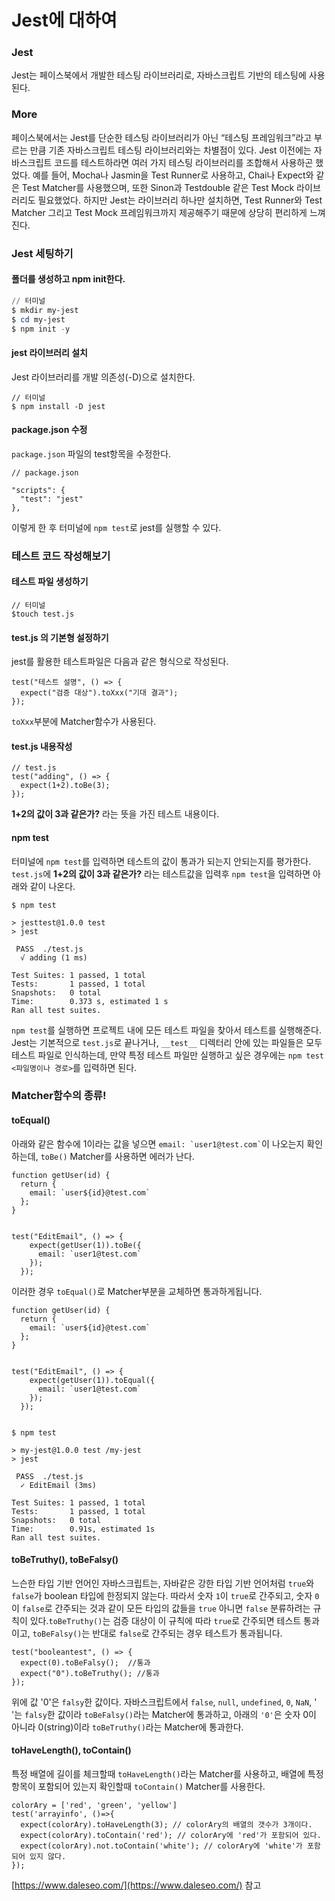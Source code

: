 # Jest에 대하여

### Jest

Jest는 페이스북에서 개발한 테스팅 라이브러리로, 자바스크립트 기반의 테스팅에 사용된다.



### More

페이스북에서는 Jest를 단순한 테스팅 라이브러리가 아닌 “테스팅 프레임워크”라고 부르는 만큼 기존 자바스크립트 테스팅 라이브러리와는 차별점이 있다. Jest 이전에는 자바스크립트 코드를 테스트하라면 여러 가지 테스팅 라이브러리를 조합해서 사용하곤 했었다. 예를 들어, Mocha나 Jasmin을 Test Runner로 사용하고, Chai나 Expect와 같은 Test Matcher를 사용했으며, 또한 Sinon과 Testdouble 같은 Test Mock 라이브러리도 필요했었다. 하지만 Jest는 라이브러리 하나만 설치하면, Test Runner와 Test Matcher 그리고 Test Mock 프레임워크까지 제공해주기 때문에 상당히 편리하게 느껴진다.



### Jest 세팅하기

#### 폴더를 생성하고 npm init한다.

```powershell
// 터미널
$ mkdir my-jest
$ cd my-jest
$ npm init -y
```



#### jest 라이브러리 설치

Jest 라이브러리를 개발 의존성(-D)으로 설치한다.

```
// 터미널
$ npm install -D jest
```



#### package.json 수정

`package.json` 파일의 test항목을 수정한다.

```
// package.json

"scripts": {
  "test": "jest"
},
```

이렇게 한 후 터미널에 `npm test`로 jest를 실행할 수 있다.



### 테스트 코드 작성해보기

#### 테스트 파일 생성하기

```
// 터미널
$touch test.js
```

#### test.js 의 기본형 설정하기

jest를 활용한 테스트파일은 다음과 같은 형식으로 작성된다.

```
test("테스트 설명", () => {
  expect("검증 대상").toXxx("기대 결과");
});
```

`toXxx`부분에 Matcher함수가 사용된다.

#### test.js 내용작성

```
// test.js
test("adding", () => {
  expect(1+2).toBe(3);
});
```

**1+2의 값이 3과 같은가?** 라는 뜻을 가진 테스트 내용이다.

#### npm test

터미널에  `npm test`를 입력하면 테스트의 값이 통과가 되는지 안되는지를  평가한다. `test.js`에 **1+2의 값이 3과 같은가?** 라는 테스트값을 입력후 `npm test`을 입력하면 아래와 같이 나온다.

```
$ npm test

> jesttest@1.0.0 test
> jest

 PASS  ./test.js
  √ adding (1 ms)

Test Suites: 1 passed, 1 total
Tests:       1 passed, 1 total
Snapshots:   0 total
Time:        0.373 s, estimated 1 s
Ran all test suites.
```



`npm test`를 실행하면 프로젝트 내에 모든 테스트 파일을 찾아서 테스트를 실행해준다. Jest는 기본적으로 `test.js`로 끝나거나, `__test__` 디렉터리 안에 있는 파일들은 모두 테스트 파일로 인식하는데, 만약 특정 테스트 파일만 실행하고 싶은 경우에는 `npm test <파일명이나 경로>`를 입력하면 된다.



### Matcher함수의 종류!

#### toEqual() <a href="#toequal" id="toequal"></a>

아래와 같은 함수에 1이라는 값을 넣으면 `` email: `user1@test.com` ``이 나오는지 확인하는데, `toBe()` Matcher를 사용하면 에러가 난다.

```
function getUser(id) {
  return {
    email: `user${id}@test.com`
  };
}


test("EditEmail", () => {
    expect(getUser(1)).toBe({
      email: `user1@test.com`
    });
  });
```

이러한 경우 `toEqual()`로 Matcher부분을 교체하면 통과하게됩니다.

```
function getUser(id) {
  return {
    email: `user${id}@test.com`
  };
}


test("EditEmail", () => {
    expect(getUser(1)).toEqual({
      email: `user1@test.com`
    });
  });
  
  
$ npm test

> my-jest@1.0.0 test /my-jest
> jest

 PASS  ./test.js
  ✓ EditEmail (3ms)

Test Suites: 1 passed, 1 total
Tests:       1 passed, 1 total
Snapshots:   0 total
Time:        0.91s, estimated 1s
Ran all test suites.
```

#### toBeTruthy(), toBeFalsy() <a href="#tobetruthy-tobefalsy" id="tobetruthy-tobefalsy"></a>

느슨한 타입 기반 언어인 자바스크립트는, 자바같은 강한 타입 기반 언어처럼 `true`와 `false`가 boolean 타입에 한정되지 않는다. 따라서 숫자 `1`이 `true`로 간주되고, 숫자 `0`이 `false`로 간주되는 것과 같이 모든 타입의 값들을 `true` 아니면 `false` 분류하려는 규칙이 있다.`toBeTruthy()`는 검증 대상이 이 규칙에 따라 `true`로 간주되면 테스트 통과이고, `toBeFalsy()`는 반대로 `false`로 간주되는 경우 테스트가 통과됩니다.

```
test("booleantest", () => {
  expect(0).toBeFalsy();  //통과 
  expect("0").toBeTruthy(); //통과
});
```

위에 값 '0'은 `falsy`한 값이다. 자바스크립트에서 `false`, `null`, `undefined`, `0`, `NaN`, '  '는 `falsy`한 값이라 `toBeFalsy()`라는 Matcher에 통과하고, 아래의 `'0'`은 숫자 0이 아니라 0(string)이라 `toBeTruthy()`라는 Matcher에 통과한다.



#### toHaveLength(), toContain() <a href="#tohavelength-tocontain" id="tohavelength-tocontain"></a>

특정 배열에 길이를 체크할때 `toHaveLength()`라는 Matcher를 사용하고, 배열에 특정항목이 포함되어 있는지 확인할때 `toContain()` Matcher를 사용한다.

```
colorAry = ['red', 'green', 'yellow']
test('arrayinfo', ()=>{
  expect(colorAry).toHaveLength(3); // colorAry의 배열의 갯수가 3개이다.
  expect(colorAry).toContain('red'); // colorAry에 'red'가 포함되어 있다.
  expect(colorAry).not.toContain('white'); // colorAry에 'white'가 포함되어 있지 않다.
});
```

[https://www.daleseo.com/](https://www.daleseo.com/) 참고

